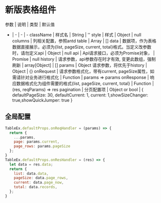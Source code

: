 # 新版表格组件

参数 | 说明 | 类型 | 默认值   
  -  |  -   |  -   |   - 
className |  样式名 | String | ''
style | 样式 | Object | null
columns | 列相关配置，参照antd table | Array | []
data | 数据项，作为表格数据直接展示，必须为{list, pageSize, current, total}格式。当定义改参数时，请勿定义api | Object | null
api | Api请求接口，必须为Promise对象， | Promise | null
history | 请求参数，api参数存在时才有效, 变更此数组，强制刷新 | array[Object] | []
params | Object 请求参数，将优先于history | Object | {}
onRequest | 请求参数格式化，带有current, pageSize属性，如需请针对业务进行格式化 | Function | params => params
onResponse |  响应数据格式化为组件需要的格式{list, pageSize, current, total} | Function | (res, reqParams) => res
pagination | 分页配置项 | Object or bool | { defaultPageSize: 30, defaultCurrent: 1, current: 1,showSizeChanger: true,showQuickJumper: true }

## 全局配置
```javascript
TableEx.defaultProps.onReqHandler = (params) => {
  return {
    ...params,
    page: params.current,
    page_rows: params.pageSize
  };
}
TableEx.defaultProps.onResHandler = (res) => {
  let data = res.data;
  return {
    list: data.data,
    pageSize: data.page_rows,
    current: data.page_now,
    total: data.records,
  };
}
```